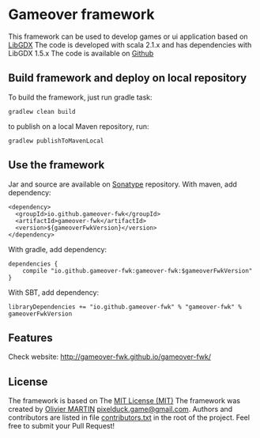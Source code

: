 # Gameover framework #
This framework can be used to develop games or ui application based on [LibGDX](https://libgdx.badlogicgames.com)
The code is developed with scala 2.1.x and has dependencies with LibGDX 1.5.x
The code is available on [Github](https://github.com/PixelDuck/gameover-game-framework)

## Build framework and deploy on local repository ##
To build the framework, just run gradle task:
```
gradlew clean build
```

to publish on a local Maven repository, run:
```
gradlew publishToMavenLocal
```

## Use the framework ##
Jar and source are available on [Sonatype](http://www.sonatype.org/) repository.
With maven, add dependency:
```
<dependency>
  <groupId>io.github.gameover-fwk</groupId>
  <artifactId>gameover-fwk</artifactId>
  <version>${gameoverFwkVersion}</version>
</dependency>
```

With gradle, add dependency:
```
dependencies {
    compile "io.github.gameover-fwk:gameover-fwk:$gameoverFwkVersion"
}
```

With SBT, add dependency:
```
libraryDependencies += "io.github.gameover-fwk" % "gameover-fwk" % gameoverFwkVersion
```

## Features
Check website: http://gameover-fwk.github.io/gameover-fwk/

## License ##
The framework is based on The [MIT License (MIT)](https://en.wikipedia.org/wiki/MIT_License)
The framework was created by [Olivier MARTIN](http://gameover.co.in) <pixelduck.game@gmail.com>.
Authors and contributors are listed in file [contributors.txt](contributors.txt) in the root of the project.
Feel free to submit your Pull Request!
